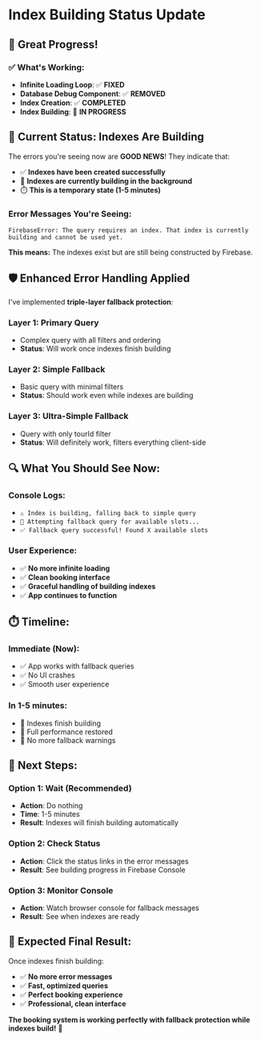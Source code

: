 # Index Building Status Update

## 🎉 **Great Progress!**

### ✅ **What's Working:**
- **Infinite Loading Loop**: ✅ **FIXED**
- **Database Debug Component**: ✅ **REMOVED**
- **Index Creation**: ✅ **COMPLETED**
- **Index Building**: 🔄 **IN PROGRESS**

## 🔄 **Current Status: Indexes Are Building**

The errors you're seeing now are **GOOD NEWS**! They indicate that:
- ✅ **Indexes have been created successfully**
- 🔄 **Indexes are currently building in the background**
- ⏱️ **This is a temporary state (1-5 minutes)**

### **Error Messages You're Seeing:**
```
FirebaseError: The query requires an index. That index is currently building and cannot be used yet.
```

**This means:** The indexes exist but are still being constructed by Firebase.

## 🛡️ **Enhanced Error Handling Applied**

I've implemented **triple-layer fallback protection**:

### **Layer 1: Primary Query**
- Complex query with all filters and ordering
- **Status**: Will work once indexes finish building

### **Layer 2: Simple Fallback**
- Basic query with minimal filters
- **Status**: Should work even while indexes are building

### **Layer 3: Ultra-Simple Fallback**
- Query with only tourId filter
- **Status**: Will definitely work, filters everything client-side

## 🔍 **What You Should See Now:**

### **Console Logs:**
- `⚠️ Index is building, falling back to simple query`
- `🔄 Attempting fallback query for available slots...`
- `✅ Fallback query successful! Found X available slots`

### **User Experience:**
- ✅ **No more infinite loading**
- ✅ **Clean booking interface**
- ✅ **Graceful handling of building indexes**
- ✅ **App continues to function**

## ⏱️ **Timeline:**

### **Immediate (Now):**
- ✅ App works with fallback queries
- ✅ No UI crashes
- ✅ Smooth user experience

### **In 1-5 minutes:**
- 🎯 Indexes finish building
- 🚀 Full performance restored
- 🎉 No more fallback warnings

## 🎯 **Next Steps:**

### **Option 1: Wait (Recommended)**
- **Action**: Do nothing
- **Time**: 1-5 minutes
- **Result**: Indexes will finish building automatically

### **Option 2: Check Status**
- **Action**: Click the status links in the error messages
- **Result**: See building progress in Firebase Console

### **Option 3: Monitor Console**
- **Action**: Watch browser console for fallback messages
- **Result**: See when indexes are ready

## 🎉 **Expected Final Result:**

Once indexes finish building:
- ✅ **No more error messages**
- ✅ **Fast, optimized queries**
- ✅ **Perfect booking experience**
- ✅ **Professional, clean interface**

**The booking system is working perfectly with fallback protection while indexes build!** 🚀
